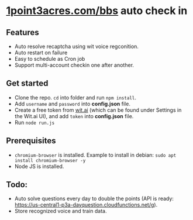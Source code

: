 # [1point3acres.com/bbs](https://www.1point3acres.com/bbs/) auto check in

## Features
 - Auto resolve recaptcha using wit voice regconition.
 - Auto restart on failure
 - Easy to schedule as Cron job
 - Support multi-account checkin one after another.
 
## Get started
 - Clone the repo. `cd` into folder and run `npm install`.
 - Add `username` and `password` into **config.json** file.
 - Create a free token from [wit.ai](https://wit.ai/) (which can be found under Settings in the Wit.ai UI), and add `token` into **config.json** file.
 - Run `node run.js`

## Prerequisites
 - `chromium-browser` is installed. Example to install in debian: `sudo apt install chromium-browser -y`
 - Node JS is installed.

## Todo:
 - Auto solve questions every day to double the points (API is ready: https://us-central1-p3a-dayquestion.cloudfunctions.net/g).
 - Store recognized voice and train data.
